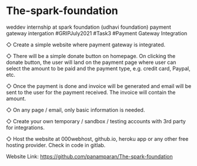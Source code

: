# The-spark-foundation
weddev internship at spark foundation (udhavi foundation) payment gateway intergation
#GRIPJuly2021 #Task3 #Payment Gateway Integration

◇ Create a simple website where payment gateway is integrated.

◇ There will be a simple donate button on homepage. On clicking the donate button, the user will land on the payment page where user can select the amount to be paid and the payment type, e.g. credit card, Paypal, etc.

◇ Once the payment is done and invoice will be generated and email will be sent to the user for the payment received. The invoice will contain the amount.

◇ On any page / email, only basic information is needed.

◇ Create your own temporary / sandbox / testing accounts with 3rd party for integrations.

◇ Host the website at 000webhost, github.io, heroku app or any other free hosting provider. Check in code in gitlab.

Website Link: https://github.com/panamparan/The-spark-foundation
